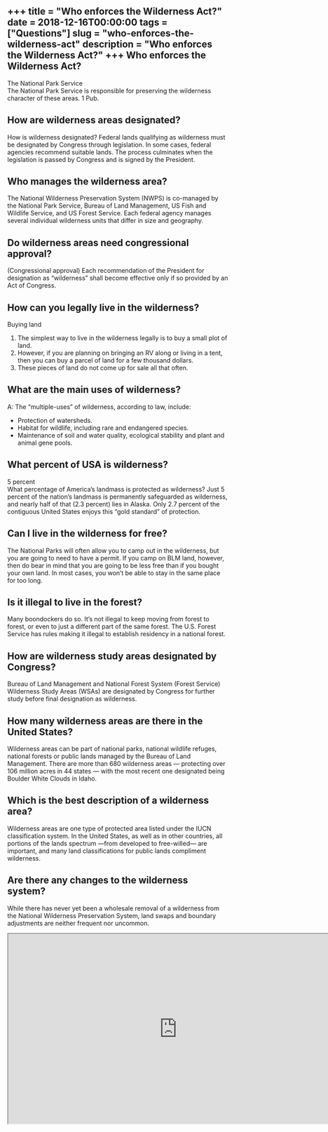 +++
title = "Who enforces the Wilderness Act?"
date = 2018-12-16T00:00:00
tags = ["Questions"]
slug = "who-enforces-the-wilderness-act"
description = "Who enforces the Wilderness Act?"
+++
Who enforces the Wilderness Act?
--------------------------------

The National Park Service  
The National Park Service is responsible for preserving the wilderness character of these areas. 1 Pub.

How are wilderness areas designated?
------------------------------------

How is wilderness designated? Federal lands qualifying as wilderness must be designated by Congress through legislation. In some cases, federal agencies recommend suitable lands. The process culminates when the legislation is passed by Congress and is signed by the President.

Who manages the wilderness area?
--------------------------------

The National Wilderness Preservation System (NWPS) is co-managed by the National Park Service, Bureau of Land Management, US Fish and Wildlife Service, and US Forest Service. Each federal agency manages several individual wilderness units that differ in size and geography.

Do wilderness areas need congressional approval?
------------------------------------------------

(Congressional approval) Each recommendation of the President for designation as “wilderness” shall become effective only if so provided by an Act of Congress.

How can you legally live in the wilderness?
-------------------------------------------

Buying land

1. The simplest way to live in the wilderness legally is to buy a small plot of land.
2. However, if you are planning on bringing an RV along or living in a tent, then you can buy a parcel of land for a few thousand dollars.
3. These pieces of land do not come up for sale all that often.

What are the main uses of wilderness?
-------------------------------------

A: The “multiple-uses” of wilderness, according to law, include:

- Protection of watersheds.
- Habitat for wildlife, including rare and endangered species.
- Maintenance of soil and water quality, ecological stability and plant and animal gene pools.

What percent of USA is wilderness?
----------------------------------

5 percent  
What percentage of America’s landmass is protected as wilderness? Just 5 percent of the nation’s landmass is permanently safeguarded as wilderness, and nearly half of that (2.3 percent) lies in Alaska. Only 2.7 percent of the contiguous United States enjoys this “gold standard” of protection.

Can I live in the wilderness for free?
--------------------------------------

The National Parks will often allow you to camp out in the wilderness, but you are going to need to have a permit. If you camp on BLM land, however, then do bear in mind that you are going to be less free than if you bought your own land. In most cases, you won’t be able to stay in the same place for too long.

Is it illegal to live in the forest?
------------------------------------

Many boondockers do so. It’s not illegal to keep moving from forest to forest, or even to just a different part of the same forest. The U.S. Forest Service has rules making it illegal to establish residency in a national forest.

How are wilderness study areas designated by Congress?
------------------------------------------------------

Bureau of Land Management and National Forest System (Forest Service) Wilderness Study Areas (WSAs) are designated by Congress for further study before final designation as wilderness.

How many wilderness areas are there in the United States?
---------------------------------------------------------

Wilderness areas can be part of national parks, national wildlife refuges, national forests or public lands managed by the Bureau of Land Management. There are more than 680 wilderness areas — protecting over 106 million acres in 44 states — with the most recent one designated being Boulder White Clouds in Idaho.

Which is the best description of a wilderness area?
---------------------------------------------------

Wilderness areas are one type of protected area listed under the IUCN classification system. In the United States, as well as in other countries, all portions of the lands spectrum —from developed to free-willed— are important, and many land classifications for public lands compliment wilderness.

Are there any changes to the wilderness system?
-----------------------------------------------

While there has never yet been a wholesale removal of a wilderness from the National Wilderness Preservation System, land swaps and boundary adjustments are neither frequent nor uncommon.

<iframe allow="accelerometer; autoplay; clipboard-write; encrypted-media; gyroscope; picture-in-picture" allowfullscreen="" class="__youtube_prefs__  epyt-is-override  no-lazyload" data-no-lazy="1" data-origheight="433" data-origwidth="770" data-skipgform_ajax_framebjll="" height="433" id="_ytid_63556" loading="lazy" src="https://www.youtube.com/embed/SLihUWkvY-M?enablejsapi=1&autoplay=0&cc_load_policy=0&cc_lang_pref=&iv_load_policy=1&loop=0&modestbranding=0&rel=1&fs=1&playsinline=0&autohide=2&theme=dark&color=red&controls=1&" title="YouTube player" width="770"></iframe>